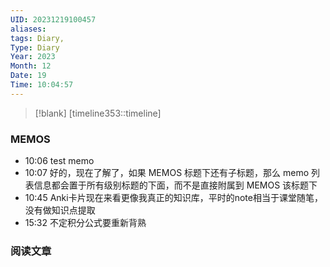 ```yaml
---
UID: 20231219100457
aliases: 
tags: Diary,
Type: Diary
Year: 2023
Month: 12
Date: 19
Time: 10:04:57
---
```

> [!blank] 
> [timeline353::timeline]


### MEMOS

- 10:06 test memo
- 10:07 好的，现在了解了，如果 MEMOS 标题下还有子标题，那么 memo 列表信息都会置于所有级别标题的下面，而不是直接附属到 MEMOS 该标题下
- 10:45 Anki卡片现在来看更像我真正的知识库，平时的note相当于课堂随笔，没有做知识点提取
- 15:32 不定积分公式要重新背熟




### 阅读文章



